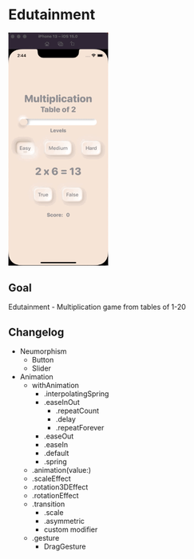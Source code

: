 # Edutainment
<img src="../../assets/edutainment.gif" width="200" />

## Goal

Edutainment - Multiplication game from tables of 1-20

## Changelog

* Neumorphism
  * Button
  * Slider
* Animation
  * withAnimation
    * .interpolatingSpring
    * .easeInOut
      * .repeatCount
      * .delay
      * .repeatForever
    * .easeOut
    * .easeIn
    * .default
    * .spring
  * .animation(value:)
  * .scaleEffect
  * .rotation3DEffect
  * .rotationEffect
  * .transition
    * .scale
    * .asymmetric
    * custom modifier
  * .gesture
    * DragGesture
